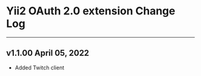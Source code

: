 Yii2 OAuth 2.0 extension Change Log
===================================
<hr>

v1.1.00 April 05, 2022
----------------------

- Added Twitch client